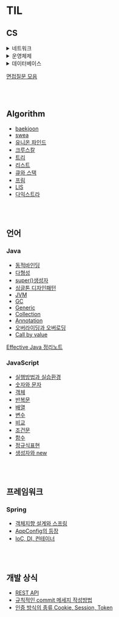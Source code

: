# TIL

## CS
<details>
  <summary>네트워크</summary>
  <div mardown="1">
    
- [네트워크란?](https://github.com/gandi0330/TIL/blob/main/Network/%EB%84%A4%ED%8A%B8%EC%9B%8C%ED%81%AC%EB%9E%80%3F.md)
- [네트워크 모델](https://github.com/gandi0330/TIL/blob/main/Network/%EB%84%A4%ED%8A%B8%EC%9B%8C%ED%81%AC%20%EB%AA%A8%EB%8D%B8.md)
- [데이터 링크 계층 (2계층)](https://github.com/gandi0330/TIL/blob/main/Network/%EB%8D%B0%EC%9D%B4%ED%84%B0%20%EB%A7%81%ED%81%AC%20%EA%B3%84%EC%B8%B5.md)
- [네트워크 계층 (3계층)](https://github.com/gandi0330/TIL/blob/main/Network/%EB%84%A4%ED%8A%B8%EC%9B%8C%ED%81%AC%20%EA%B3%84%EC%B8%B5%EA%B3%BC%20IP.md)
- [Http 프로토콜](https://github.com/gandi0330/TIL/blob/main/Network/Http%20Protocol.md)
- [TCP 프로토콜](https://github.com/gandi0330/TIL/blob/main/Network/TCP%203-way-handshake%2C%204-way-handshake.md)
- [TCP와 UDP 차이](https://github.com/gandi0330/TIL/blob/main/Network/TCP%EC%99%80%20UDP%20%EC%B0%A8%EC%9D%B4.md)
- [HTTP와 HTTPS 차이](https://github.com/gandi0330/TIL/blob/main/Network/HTTP%EC%99%80%20HTTPS%EC%9D%98%20%EC%B0%A8%EC%9D%B4%EC%A0%90.md)
- [DNS Round Robin](https://github.com/gandi0330/TIL/blob/main/Network/DNS%20Round%20Robin%20%EA%B0%9C%EB%85%90%EA%B3%BC%20%EC%9E%A5%EB%8B%A8%EC%A0%90.md)
- [OSI 7계층](https://github.com/gandi0330/TIL/blob/main/Network/OSI%207%EA%B3%84%EC%B8%B5.md)
  </div>
</details>

<details>
  <summary>운영체제</summary>
  <div mardown="1">
    
- [프로세스와 스레드의 차이](https://github.com/gandi0330/TIL/blob/main/OS/%ED%94%84%EB%A1%9C%EC%84%B8%EC%8A%A4%EC%99%80%20%EC%8A%A4%EB%A0%88%EB%93%9C%EC%9D%98%20%EC%B0%A8%EC%9D%B4.md)
- [스케줄러의 종류](https://github.com/gandi0330/TIL/blob/main/OS/%EC%8A%A4%EC%BC%80%EC%A4%84%EB%9F%AC%EC%9D%98%20%EC%A2%85%EB%A5%98.md)
- [Cpu 스케줄링](https://github.com/gandi0330/TIL/blob/main/OS/CPU%20%EC%8A%A4%EC%BC%80%EC%A4%84%EB%A7%81.md)
- [동기와 비동기의 차이](https://github.com/gandi0330/TIL/blob/main/OS/%EB%8F%99%EA%B8%B0%EC%99%80%20%EB%B9%84%EB%8F%99%EA%B8%B0%EC%9D%98%20%EC%B0%A8%EC%9D%B4.md)
    </div>
  </details>

<details>
  <summary>데이터베이스</summary>
  <div mardown="1">
    
- [데이터 모델의 이해](https://github.com/gandi0330/TIL/blob/main/Database/%EB%8D%B0%EC%9D%B4%ED%84%B0%20%EB%AA%A8%EB%8D%B8%EC%9D%98%20%EC%9D%B4%ED%95%B4.md)
- [엔터티](https://github.com/gandi0330/TIL/blob/main/Database/%EC%97%94%ED%84%B0%ED%8B%B0.md)
- [속성](https://github.com/gandi0330/TIL/blob/main/Database/%EC%86%8D%EC%84%B1.md)
- [관계](https://github.com/gandi0330/TIL/blob/main/Database/%EA%B4%80%EA%B3%84.md)
- [식별자](https://github.com/gandi0330/TIL/blob/main/Database/%EC%8B%9D%EB%B3%84%EC%9E%90.md)
- [정규화](https://github.com/gandi0330/TIL/blob/main/Database/%EC%A0%95%EA%B7%9C%ED%99%94.md)
- [반정규화](https://github.com/gandi0330/TIL/blob/main/Database/%EB%B0%98%EC%A0%95%EA%B7%9C%ED%99%94.md)
- [트랜잭션](https://github.com/gandi0330/TIL/blob/main/Database/%ED%8A%B8%EB%9E%9C%EC%9E%AD%EC%85%98.md)
- [JDBC](https://github.com/gandi0330/TIL/blob/main/Database/JDBC.md)
- [NoSQL](https://github.com/gandi0330/TIL/blob/main/Database/NoSQL.md)
    </div>
  </details>

[면접질문 모음](https://github.com/gandi0330/TIL/tree/main/CS)


<br>
<br>

##  Algorithm
- [baekjoon](https://github.com/gandi0330/TIL/tree/main/Algorithm/Baekjoon)
- [swea](https://github.com/gandi0330/TIL/tree/main/Algorithm/SWEA)
- [유니온 파인드](https://github.com/gandi0330/TIL/blob/main/Algorithm/Data%20Structure/%EC%9C%A0%EB%8B%88%EC%98%A8%20%ED%8C%8C%EC%9D%B8%EB%93%9C.md)
- [크루스칼](https://github.com/gandi0330/TIL/blob/main/Algorithm/Data%20Structure/%ED%81%AC%EB%A3%A8%EC%8A%A4%EC%B9%BC.md)
- [트리](https://github.com/gandi0330/TIL/blob/main/Algorithm/Data%20Structure/%ED%8A%B8%EB%A6%AC.md)
- [리스트](https://github.com/gandi0330/TIL/blob/main/Algorithm/Data%20Structure/%EB%A6%AC%EC%8A%A4%ED%8A%B8.md)
- [큐와 스택](https://github.com/gandi0330/TIL/blob/main/Algorithm/Data%20Structure/%ED%81%90%EC%99%80%20%EC%8A%A4%ED%83%9D.md)
- [프림](https://github.com/gandi0330/TIL/blob/main/Algorithm/Data%20Structure/%ED%94%84%EB%A6%BC.md)
- [LIS](https://github.com/gandi0330/TIL/blob/main/Algorithm/Data%20Structure/LIS%20%EC%B5%9C%EC%9E%A5%EC%A6%9D%EA%B0%80%EC%88%98%EC%97%B4.md)
- [다익스트라](https://github.com/gandi0330/TIL/blob/main/Algorithm/Data%20Structure/Dijkstra_PriorityQueue.java)


<br>
<br>

## 언어

### Java
- [동적바인딩](https://github.com/gandi0330/TIL/blob/main/Java/%EB%8F%99%EC%A0%81%EB%B0%94%EC%9D%B8%EB%94%A9.md)
- [다형성](https://github.com/gandi0330/TIL/blob/main/Java/%EB%8B%A4%ED%98%95%EC%84%B1.md)
- [super()생성자](https://github.com/gandi0330/TIL/blob/main/Java/super()%20%EC%83%9D%EC%84%B1%EC%9E%90.md)
- [싱글톤 디자인패턴](https://github.com/gandi0330/TIL/blob/main/Java/Singleton%20%EB%94%94%EC%9E%90%EC%9D%B8%20%ED%8C%A8%ED%84%B4.md)
- [JVM](https://github.com/gandi0330/TIL/blob/main/Java/JVM.md)
- [GC](https://github.com/gandi0330/TIL/blob/main/Java/GC.md)
- [Generic](https://github.com/gandi0330/TIL/blob/main/Java/Generic.md)
- [Collection](https://github.com/gandi0330/TIL/blob/main/Java/Collection.md)
- [Annotation](https://github.com/gandi0330/TIL/blob/main/Java/Annotation.md)
- [오버라이딩과 오버로딩](https://github.com/gandi0330/TIL/blob/main/Java/%EC%98%A4%EB%B2%84%EB%9D%BC%EC%9D%B4%EB%94%A9%EA%B3%BC%20%EC%98%A4%EB%B2%84%EB%A1%9C%EB%94%A9.md)
- [Call by value](https://github.com/gandi0330/TIL/blob/main/Java/Call%20by%20value.md)

[Effective Java 정리노트](https://github.com/gandi0330/Effective-Java-3E-Readingnotes)

### JavaScript
- [실행방법과 실습환경](https://github.com/gandi0330/TIL/blob/main/JavaScript/%EC%83%9D%ED%99%9C%EC%BD%94%EB%94%A9/%EC%8B%A4%ED%96%89%EB%B0%A9%EB%B2%95%EA%B3%BC%20%EC%8B%A4%EC%8A%B5%ED%99%98%EA%B2%BD.md)
- [숫자와 문자](https://github.com/gandi0330/TIL/blob/main/JavaScript/%EC%83%9D%ED%99%9C%EC%BD%94%EB%94%A9/%EC%88%AB%EC%9E%90%EC%99%80%20%EB%AC%B8%EC%9E%90.md)
- [객체](https://github.com/gandi0330/TIL/blob/main/JavaScript/%EC%83%9D%ED%99%9C%EC%BD%94%EB%94%A9/%EA%B0%9D%EC%B2%B4.md)
- [반복문](https://github.com/gandi0330/TIL/blob/main/JavaScript/%EC%83%9D%ED%99%9C%EC%BD%94%EB%94%A9/%EB%B0%98%EB%B3%B5%EB%AC%B8.md)
- [배열](https://github.com/gandi0330/TIL/blob/main/JavaScript/%EC%83%9D%ED%99%9C%EC%BD%94%EB%94%A9/%EB%B0%B0%EC%97%B4.md)
- [변수](https://github.com/gandi0330/TIL/blob/main/JavaScript/%EC%83%9D%ED%99%9C%EC%BD%94%EB%94%A9/%EB%B3%80%EC%88%98.md)
- [비교](https://github.com/gandi0330/TIL/blob/main/JavaScript/%EC%83%9D%ED%99%9C%EC%BD%94%EB%94%A9/%EB%B9%84%EA%B5%90.md)
- [조건문](https://github.com/gandi0330/TIL/blob/main/JavaScript/%EC%83%9D%ED%99%9C%EC%BD%94%EB%94%A9/%EC%A1%B0%EA%B1%B4%EB%AC%B8.md)
- [함수](https://github.com/gandi0330/TIL/blob/main/JavaScript/%EC%83%9D%ED%99%9C%EC%BD%94%EB%94%A9/%ED%95%A8%EC%88%98.md)
- [정규식표현](https://github.com/gandi0330/TIL/blob/main/JavaScript/%EC%83%9D%ED%99%9C%EC%BD%94%EB%94%A9/%EC%A0%95%EA%B7%9C%EC%8B%9D%ED%91%9C%ED%98%84.md)
- [생성자와 new](https://github.com/gandi0330/TIL/blob/main/JavaScript/%EC%83%9D%ED%99%9C%EC%BD%94%EB%94%A9/%EC%83%9D%EC%84%B1%EC%9E%90%EC%99%80%20new.md)

<br>
<br>

## 프레임워크

### Spring
- [객체지향 설계와 스프링](https://github.com/gandi0330/TIL/blob/main/Spring/%EA%B0%9D%EC%B2%B4%EC%A7%80%ED%96%A5%20%EC%84%A4%EA%B3%84%EC%99%80%20%EC%8A%A4%ED%94%84%EB%A7%81.md)
- [AppConfig의 등장](https://github.com/gandi0330/TIL/blob/main/Spring/AppConfig%EC%9D%98%20%EB%93%B1%EC%9E%A5.md)
- [IoC, DI, 컨테이너](https://github.com/gandi0330/TIL/blob/main/Spring/IoC%2C%20DI%2C%20%EC%BB%A8%ED%85%8C%EC%9D%B4%EB%84%88.md)


<br>
<br>


## 개발 상식

- [REST API](https://github.com/gandi0330/TIL/blob/main/Web%20%EA%B0%9C%EB%B0%9C%EC%83%81%EC%8B%9D/REST%20API.md)
- [규칙적인 commit 메세지 작성방법](https://github.com/gandi0330/TIL/blob/main/Git/%EA%B7%9C%EC%B9%99%EC%A0%81%EC%9D%B8%20commit%20%EB%A9%94%EC%84%B8%EC%A7%80%20%EC%9E%91%EC%84%B1%EB%B0%A9%EB%B2%95.md)
- [인증 방식의 종류 Cookie, Session, Token](https://github.com/gandi0330/TIL/blob/main/Web%20%EA%B0%9C%EB%B0%9C%EC%83%81%EC%8B%9D/%EC%BF%A0%ED%82%A4%2C%20%EC%84%B8%EC%85%98%2C%20%ED%86%A0%ED%81%B0%20%EC%9D%B8%EC%A6%9D%EB%B0%A9%EC%8B%9D.md)
